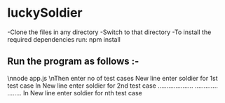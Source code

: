 # luckySoldier
-Clone the files in any directory
-Switch to that directory
-To install the required dependencies run: npm install

Run the program as follows :-
-------------------------------------
\nnode app.js
\nThen enter no of test cases
New line enter soldier for 1st test case
In New line enter soldier for 2nd test case
....................
.............
........
In New line enter soldier for nth test case

